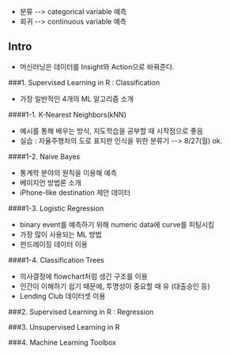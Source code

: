 * 분류 --> categorical variable 예측
* 회귀 --> continuous variable 예측

## Intro
* 머신러닝은 데이터를 Insight와 Action으로 바꿔준다.

###1. Supervised Learning in R : Classification
* 가장 일반적인 4개의 ML 알고리즘 소개


####1-1. K-Nearest Neighbors(kNN)
* 예시를 통해 배우는 방식, 지도학습을 공부할 때 시작점으로 좋음
* 실습 : 자율주행차의 도로 표지판 인식을 위한 분류기
--> 8/27(월) ok.

####1-2. Naive Bayes
* 통계학 분야의 원칙을 이용해 예측
* 베이지언 방법론 소개
* iPhone-like destination 제안 데이터


####1-3. Logistic Regression
* binary event를 예측하기 위해 numeric data에 curve를 피팅시킴
* 가장 많이 사용되는 ML 방법
* 펀드레이징 데이터 이용


####1-4. Classification Trees
* 의사결정에 flowchart처럼 생긴 구조를 이용
* 인간이 이해하기 쉽기 때문에, 투명성이 중요할 때 유 (대출승인  등)
* Lending Club 데이터셋 이용


###2. Supervised Learning in R : Regression

###3. Unsupervised Learning in R

###4. Machine Learning Toolbox
